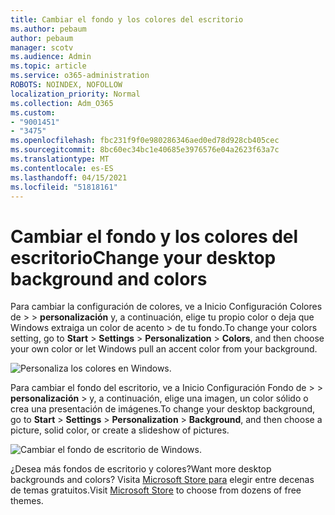```yaml
---
title: Cambiar el fondo y los colores del escritorio
ms.author: pebaum
author: pebaum
manager: scotv
ms.audience: Admin
ms.topic: article
ms.service: o365-administration
ROBOTS: NOINDEX, NOFOLLOW
localization_priority: Normal
ms.collection: Adm_O365
ms.custom:
- "9001451"
- "3475"
ms.openlocfilehash: fbc231f9f0e980286346aed0ed78d928cb405cec
ms.sourcegitcommit: 8bc60ec34bc1e40685e3976576e04a2623f63a7c
ms.translationtype: MT
ms.contentlocale: es-ES
ms.lasthandoff: 04/15/2021
ms.locfileid: "51818161"
---
```

# <a name="change-your-desktop-background-and-colors"></a><span data-ttu-id="114cb-102">Cambiar el fondo y los colores del escritorio</span><span class="sxs-lookup"><span data-stu-id="114cb-102">Change your desktop background and colors</span></span>

<span data-ttu-id="114cb-103">Para cambiar la configuración de colores, ve a Inicio Configuración Colores de  >    >  **personalización** y, a continuación, elige tu propio color o deja que Windows extraiga un color de acento  >  de tu fondo.</span><span class="sxs-lookup"><span data-stu-id="114cb-103">To change your colors setting, go to **Start** > **Settings** > **Personalization** > **Colors**, and then choose your own color or let Windows pull an accent color from your background.</span></span>

![Personaliza los colores en Windows.](media/windows-personalization-colors.png)

<span data-ttu-id="114cb-105">Para cambiar el fondo del escritorio, ve a Inicio Configuración Fondo de  >    >  **personalización**  >  y, a continuación, elige una imagen, un color sólido o crea una presentación de imágenes.</span><span class="sxs-lookup"><span data-stu-id="114cb-105">To change your desktop background, go to **Start** > **Settings** > **Personalization** > **Background**, and then choose a picture, solid color, or create a slideshow of pictures.</span></span> 

![Cambiar el fondo de escritorio de Windows.](media/windows-desktop-background.png)

<span data-ttu-id="114cb-107">¿Desea más fondos de escritorio y colores?</span><span class="sxs-lookup"><span data-stu-id="114cb-107">Want more desktop backgrounds and colors?</span></span> <span data-ttu-id="114cb-108">Visita [Microsoft Store para](https://www.microsoft.com/store/collections/windowsthemes) elegir entre decenas de temas gratuitos.</span><span class="sxs-lookup"><span data-stu-id="114cb-108">Visit [Microsoft Store](https://www.microsoft.com/store/collections/windowsthemes) to choose from dozens of free themes.</span></span>
